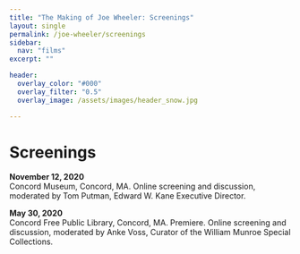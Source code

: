 ```yaml
---
title: "The Making of Joe Wheeler: Screenings"
layout: single
permalink: /joe-wheeler/screenings
sidebar:
  nav: "films"
excerpt: ""

header:
  overlay_color: "#000"
  overlay_filter: "0.5"
  overlay_image: /assets/images/header_snow.jpg

---
```


# Screenings



**November 12, 2020**  
Concord Museum, Concord, MA. Online screening and discussion, moderated by Tom Putman, Edward W. Kane Executive Director.

**May 30, 2020**  
Concord Free Public Library, Concord, MA. Premiere. Online screening and discussion, moderated by Anke Voss, Curator of the William Munroe Special Collections.
